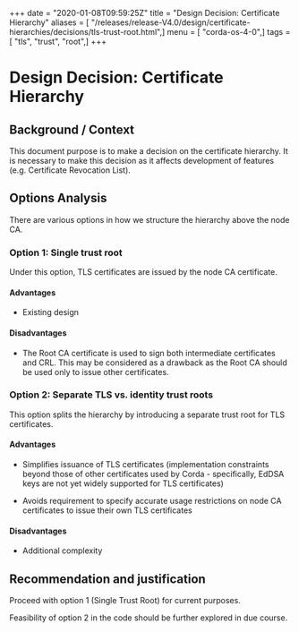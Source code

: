 +++
date = "2020-01-08T09:59:25Z"
title = "Design Decision: Certificate Hierarchy"
aliases = [ "/releases/release-V4.0/design/certificate-hierarchies/decisions/tls-trust-root.html",]
menu = [ "corda-os-4-0",]
tags = [ "tls", "trust", "root",]
+++


# Design Decision: Certificate Hierarchy


## Background / Context

This document purpose is to make a decision on the certificate hierarchy. It is necessary to make this decision as it
                affects development of features (e.g. Certificate Revocation List).


## Options Analysis

There are various options in how we structure the hierarchy above the node CA.


### Option 1: Single trust root

Under this option, TLS certificates are issued by the node CA certificate.


#### Advantages


* Existing design



#### Disadvantages


* The Root CA certificate is used to sign both intermediate certificates and CRL. This may be considered as a drawback as the Root CA should be used only to issue other certificates.



### Option 2: Separate TLS vs. identity trust roots

This option splits the hierarchy by introducing a separate trust root for TLS certificates.


#### Advantages


* Simplifies issuance of TLS certificates (implementation constraints beyond those of other certificates used by Corda - specifically, EdDSA keys are not yet widely supported for TLS certificates)


* Avoids requirement to specify accurate usage restrictions on node CA certificates to issue their own TLS certificates



#### Disadvantages


* Additional complexity



## Recommendation and justification

Proceed with option 1 (Single Trust Root) for current purposes.

Feasibility of option 2 in the code should be further explored in due course.


